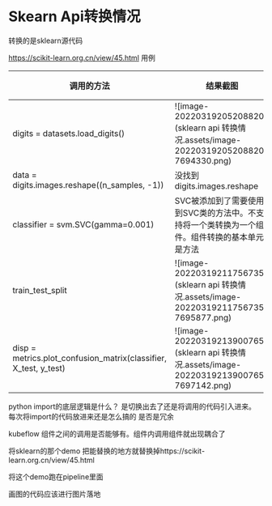 # Skearn Api转换情况

转换的是sklearn源代码

https://scikit-learn.org.cn/view/45.html 用例

| 调用的方法                                                   | 结果截图                                                     | 结果 |
| ------------------------------------------------------------ | ------------------------------------------------------------ | ---- |
| digits = datasets.load_digits()                              | ![image-20220319205208820](sklearn api 转换情况.assets/image-20220319205208820-7694330.png) | ✅    |
| data = digits.images.reshape((n_samples, -1))                | 没找到digits.images.reshape                                  | ❌    |
| classifier = svm.SVC(gamma=0.001)                            | SVC被添加到了需要使用到SVC类的方法中。不支持将一个类转换为一个组件。组件转换的基本单元是方法 | ✅    |
| train_test_split                                             | ![image-20220319211756735](sklearn api 转换情况.assets/image-20220319211756735-7695877.png) | ✅    |
| disp = metrics.plot_confusion_matrix(classifier, X_test, y_test) | ![image-20220319213900765](sklearn api 转换情况.assets/image-20220319213900765-7697142.png) | ✅    |



python import的底层逻辑是什么？ 是切换出去了还是将调用的代码引入进来。  每次将import的代码放进来还是怎么搞的 是否是冗余

kubeflow 组件之间的调用是否能够有。组件内调用组件就出现耦合了



将sklearn的那个demo 把能替换的地方就替换掉https://scikit-learn.org.cn/view/45.html

将这个demo跑在pipeline里面

画图的代码应该进行图片落地



